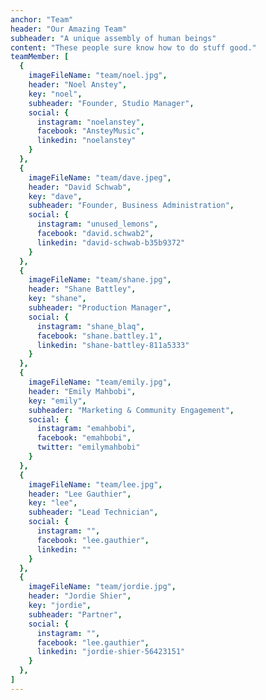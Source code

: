 ```yaml
---
anchor: "Team"
header: "Our Amazing Team"
subheader: "A unique assembly of human beings"
content: "These people sure know how to do stuff good."
teamMember: [
  {
    imageFileName: "team/noel.jpg",
    header: "Noel Anstey",
    key: "noel",
    subheader: "Founder, Studio Manager",
    social: {
      instagram: "noelanstey",
      facebook: "AnsteyMusic",
      linkedin: "noelanstey"
    }
  },
  {
    imageFileName: "team/dave.jpeg",
    header: "David Schwab",
    key: "dave",
    subheader: "Founder, Business Administration",
    social: {
      instagram: "unused_lemons",
      facebook: "david.schwab2",
      linkedin: "david-schwab-b35b9372"
    }
  },
  {
    imageFileName: "team/shane.jpg",
    header: "Shane Battley",
    key: "shane",
    subheader: "Production Manager",
    social: {
      instagram: "shane_blaq",
      facebook: "shane.battley.1",
      linkedin: "shane-battley-811a5333"
    }
  },
  {
    imageFileName: "team/emily.jpg",
    header: "Emily Mahbobi",
    key: "emily",
    subheader: "Marketing & Community Engagement",
    social: {
      instagram: "emahbobi",
      facebook: "emahbobi",
      twitter: "emilymahbobi"
    }
  },
  {
    imageFileName: "team/lee.jpg",
    header: "Lee Gauthier",
    key: "lee",
    subheader: "Lead Technician",
    social: {
      instagram: "",
      facebook: "lee.gauthier",
      linkedin: ""
    }
  },
  {
    imageFileName: "team/jordie.jpg",
    header: "Jordie Shier",
    key: "jordie",
    subheader: "Partner",
    social: {
      instagram: "",
      facebook: "lee.gauthier",
      linkedin: "jordie-shier-56423151"
    }
  },
]
---
```

